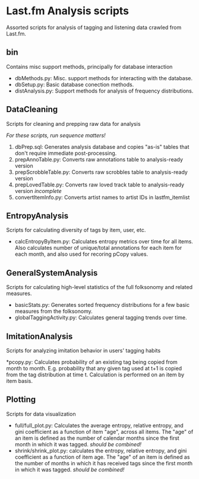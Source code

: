 Last.fm Analysis scripts
========================

Assorted scripts for analysis of tagging and listening data crawled from Last.fm.

bin
---

Contains misc support methods, principally for database interaction

* dbMethods.py:	Misc. support methods for interacting with the database.
* dbSetup.py: Basic database conection methods.
* distAnalysis.py: Support methods for analysis of frequency distributions.

DataCleaning
------------

Scripts for cleaning and prepping raw data for analysis

*For these scripts, run sequence matters!*

1. dbPrep.sql: Generates analysis database and copies "as-is" tables that don't require immediate post-processing.
2. prepAnnoTable.py: Converts raw annotations table to analysis-ready version
3. prepScrobbleTable.py: Converts raw scrobbles table to analysis-ready version
4. prepLovedTable.py: Converts raw loved track table to analysis-ready version *incomplete*
5. convertItemInfo.py: Converts artist names to artist IDs in lastfm_itemlist

EntropyAnalysis
---------------

Scripts for calculating diversity of tags by item, user, etc.

* calcEntropyByItem.py: Calculates entropy metrics over time for all items. Also calculates number of unique/total annotations for each item for each month, and also used for recoring pCopy values.

GeneralSystemAnalysis
---------------------

Scripts for calculating high-level statistics of the full folksonomy and related measures.

* basicStats.py: Generates sorted frequency distributions for a few basic measures from the folksonomy.
* globalTaggingActivity.py: Calculates general tagging trends over time.

ImitationAnalysis
-----------------

Scripts for analyzing imitation behavior in users' tagging habits

*pcopy.py: Calculates probability of an existing tag being copied from month to month. E.g. probability that any given tag used at t+1 is copied from the tag distribution at time t. Calculation is performed on an item by item basis.

Plotting
--------

Scripts for data visualization
* full/full_plot.py: Calculates the average entropy, relative entropy, and gini coefficient as a function of item "age", across all items. The "age" of an item is defined as the number of calendar months since the first month in which it was tagged. *should be combined!*
* shrink/shrink_plot.py: calculates the entropy, relative entropy, and gini coefficient as a function of item age. The "age" of an item is defined as the number of months in which it has received tags since the first month in which it was tagged. *should be combined!*


